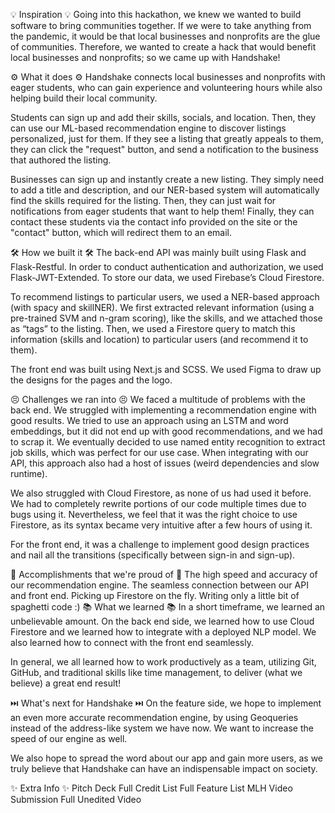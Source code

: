 💡 Inspiration 💡
Going into this hackathon, we knew we wanted to build software to bring communities together. If we were to take anything from the pandemic, it would be that local businesses and nonprofits are the glue of communities. Therefore, we wanted to create a hack that would benefit local businesses and nonprofits; so we came up with Handshake!

⚙️ What it does ⚙️
Handshake connects local businesses and nonprofits with eager students, who can gain experience and volunteering hours while also helping build their local community.

Students can sign up and add their skills, socials, and location. Then, they can use our ML-based recommendation engine to discover listings personalized, just for them. If they see a listing that greatly appeals to them, they can click the "request" button, and send a notification to the business that authored the listing.

Businesses can sign up and instantly create a new listing. They simply need to add a title and description, and our NER-based system will automatically find the skills required for the listing. Then, they can just wait for notifications from eager students that want to help them! Finally, they can contact these students via the contact info provided on the site or the "contact" button, which will redirect them to an email.

🛠️ How we built it 🛠️
The back-end API was mainly built using Flask and Flask-Restful. In order to conduct authentication and authorization, we used Flask-JWT-Extended. To store our data, we used Firebase’s Cloud Firestore.

To recommend listings to particular users, we used a NER-based approach (with spacy and skillNER). We first extracted relevant information (using a pre-trained SVM and n-gram scoring), like the skills, and we attached those as “tags” to the listing. Then, we used a Firestore query to match this information (skills and location) to particular users (and recommend it to them).

The front end was built using Next.js and SCSS. We used Figma to draw up the designs for the pages and the logo.

😣 Challenges we ran into 😣
We faced a multitude of problems with the back end. We struggled with implementing a recommendation engine with good results. We tried to use an approach using an LSTM and word embeddings, but it did not end up with good recommendations, and we had to scrap it. We eventually decided to use named entity recognition to extract job skills, which was perfect for our use case. When integrating with our API, this approach also had a host of issues (weird dependencies and slow runtime).

We also struggled with Cloud Firestore, as none of us had used it before. We had to completely rewrite portions of our code multiple times due to bugs using it. Nevertheless, we feel that it was the right choice to use Firestore, as its syntax became very intuitive after a few hours of using it.

For the front end, it was a challenge to implement good design practices and nail all the transitions (specifically between sign-in and sign-up).

🎉 Accomplishments that we're proud of 🎉
The high speed and accuracy of our recommendation engine.
The seamless connection between our API and front end.
Picking up Firestore on the fly.
Writing only a little bit of spaghetti code :)
📚 What we learned 📚
In a short timeframe, we learned an unbelievable amount. On the back end side, we learned how to use Cloud Firestore and we learned how to integrate with a deployed NLP model. We also learned how to connect with the front end seamlessly.

In general, we all learned how to work productively as a team, utilizing Git, GitHub, and traditional skills like time management, to deliver (what we believe) a great end result!

⏭️ What's next for Handshake ⏭️
On the feature side, we hope to implement an even more accurate recommendation engine, by using Geoqueries instead of the address-like system we have now. We want to increase the speed of our engine as well.

We also hope to spread the word about our app and gain more users, as we truly believe that Handshake can have an indispensable impact on society.

✨ Extra Info ✨
Pitch Deck
Full Credit List
Full Feature List
MLH Video Submission
Full Unedited Video